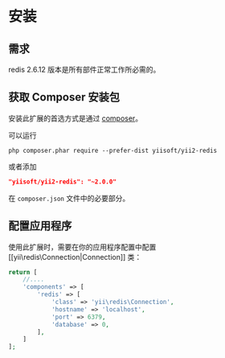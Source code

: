 安装
============

## 需求

redis 2.6.12 版本是所有部件正常工作所必需的。

## 获取 Composer 安装包

安装此扩展的首选方式是通过 [composer](http://getcomposer.org/download/)。

可以运行

```
php composer.phar require --prefer-dist yiisoft/yii2-redis
```

或者添加

```json
"yiisoft/yii2-redis": "~2.0.0"
```

在 `composer.json` 文件中的必要部分。

## 配置应用程序

使用此扩展时，需要在你的应用程序配置中配置 [[yii\redis\Connection|Connection]] 类：

```php
return [
    //....
    'components' => [
        'redis' => [
            'class' => 'yii\redis\Connection',
            'hostname' => 'localhost',
            'port' => 6379,
            'database' => 0,
        ],
    ]
];
```
